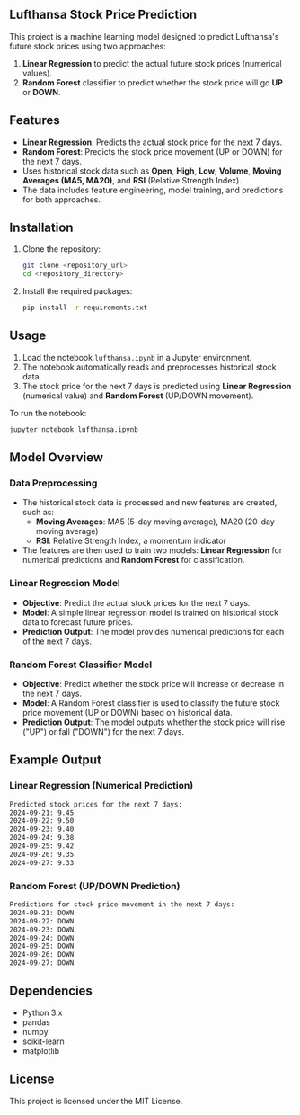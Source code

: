 ## Lufthansa Stock Price Prediction

This project is a machine learning model designed to predict Lufthansa's future stock prices using two approaches:
1. **Linear Regression** to predict the actual future stock prices (numerical values).
2. **Random Forest** classifier to predict whether the stock price will go **UP** or **DOWN**.

## Features

- **Linear Regression**: Predicts the actual stock price for the next 7 days.
- **Random Forest**: Predicts the stock price movement (UP or DOWN) for the next 7 days.
- Uses historical stock data such as **Open**, **High**, **Low**, **Volume**, **Moving Averages (MA5, MA20)**, and **RSI** (Relative Strength Index).
- The data includes feature engineering, model training, and predictions for both approaches.

## Installation

1. Clone the repository:
   ```bash
   git clone <repository_url>
   cd <repository_directory>
   ```

2. Install the required packages:
   ```bash
   pip install -r requirements.txt
   ```

## Usage

1. Load the notebook `lufthansa.ipynb` in a Jupyter environment.
2. The notebook automatically reads and preprocesses historical stock data.
3. The stock price for the next 7 days is predicted using **Linear Regression** (numerical value) and **Random Forest** (UP/DOWN movement).

To run the notebook:

```bash
jupyter notebook lufthansa.ipynb
```

## Model Overview

### Data Preprocessing
- The historical stock data is processed and new features are created, such as:
  - **Moving Averages**: MA5 (5-day moving average), MA20 (20-day moving average)
  - **RSI**: Relative Strength Index, a momentum indicator
- The features are then used to train two models: **Linear Regression** for numerical predictions and **Random Forest** for classification.

### Linear Regression Model
- **Objective**: Predict the actual stock prices for the next 7 days.
- **Model**: A simple linear regression model is trained on historical stock data to forecast future prices.
- **Prediction Output**: The model provides numerical predictions for each of the next 7 days.

### Random Forest Classifier Model
- **Objective**: Predict whether the stock price will increase or decrease in the next 7 days.
- **Model**: A Random Forest classifier is used to classify the future stock price movement (UP or DOWN) based on historical data.
- **Prediction Output**: The model outputs whether the stock price will rise ("UP") or fall ("DOWN") for the next 7 days.

## Example Output

### Linear Regression (Numerical Prediction)
```bash
Predicted stock prices for the next 7 days:
2024-09-21: 9.45
2024-09-22: 9.50
2024-09-23: 9.40
2024-09-24: 9.38
2024-09-25: 9.42
2024-09-26: 9.35
2024-09-27: 9.33
```

### Random Forest (UP/DOWN Prediction)
```bash
Predictions for stock price movement in the next 7 days:
2024-09-21: DOWN
2024-09-22: DOWN
2024-09-23: DOWN
2024-09-24: DOWN
2024-09-25: DOWN
2024-09-26: DOWN
2024-09-27: DOWN
```

## Dependencies

- Python 3.x
- pandas
- numpy
- scikit-learn
- matplotlib

## License

This project is licensed under the MIT License.

